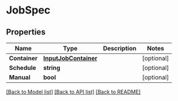 # JobSpec

## Properties
Name | Type | Description | Notes
------------ | ------------- | ------------- | -------------
**Container** | [**InputJobContainer**](InputJob_container.md) |  | [optional] 
**Schedule** | **string** |  | [optional] 
**Manual** | **bool** |  | [optional] 

[[Back to Model list]](../README.md#documentation-for-models) [[Back to API list]](../README.md#documentation-for-api-endpoints) [[Back to README]](../README.md)


